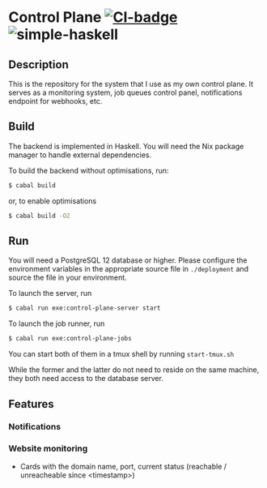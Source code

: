 # Control Plane [![CI-badge][CI-badge]][CI-url] ![simple-haskell][simple-haskell]

## Description

This is the repository for the system that I use as my own control plane. It serves as a monitoring system, job queues control panel,
notifications endpoint for webhooks, etc.

## Build 

The backend is implemented in Haskell. You will need the Nix package manager to handle external dependencies.

To build the backend without optimisations, run:

```bash
$ cabal build
```

or, to enable optimisations

```bash
$ cabal build -O2
```

## Run

You will need a PostgreSQL 12 database or higher.
Please configure the environment variables in the appropriate source file in `./deployment`
and source the file in your environment.

To launch the server, run 

```bash
$ cabal run exe:control-plane-server start
```

To launch the job runner, run

```bash
$ cabal run exe:control-plane-jobs 
```

You can start both of them in a tmux shell by running `start-tmux.sh`

While the former and the latter do not need to reside on the same machine, they both need access to the database server.

## Features

### Notifications

### Website monitoring

* Cards with the domain name, port, current status (reachable / unreacheable since \<timestamp\>)

[CI-url]: https://github.com/tchoutri/control-plane/actions
[CI-badge]: https://img.shields.io/github/workflow/status/tchoutri/control-plane/CI?style=flat-square
[simple-haskell]: https://img.shields.io/badge/Simple-Haskell-purple?style=flat-square
